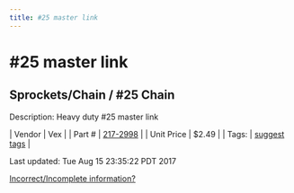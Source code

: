 ```yaml
---
title: #25 master link
---
```


# #25 master link
## Sprockets/Chain / #25 Chain
Description: 	Heavy duty #25 master link 

| Vendor | Vex | 
| Part # | [217-2998](http://www.vexrobotics.com/vexpro/motion/sprockets-and-chain/roller-chain.html) | 
| Unit Price | $2.49 | 
| Tags: | [suggest tags](https://docs.google.com/forms/d/e/1FAIpQLSeWyY8v3RgOty-MyWmh9U0iivNYN_molChYyS-0U-o-kOAv_g/viewform) | 

Last updated: Tue Aug 15 23:35:22 PDT 2017

 [Incorrect/Incomplete information?](https://docs.google.com/forms/d/e/1FAIpQLSeWyY8v3RgOty-MyWmh9U0iivNYN_molChYyS-0U-o-kOAv_g/viewform)
